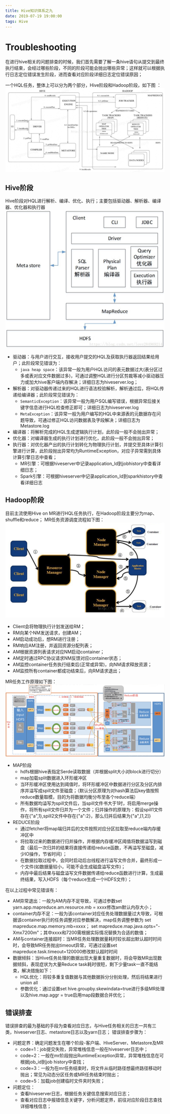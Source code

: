 ```yaml
---
title: Hive知识体系之九
date: 2019-07-19 19:00:00
tags: Hive
---
```


# Troubleshooting
在进行hive相关的问题排查的时候，我们首先需要了解一条hive语句从提交到最终执行结束，会经过哪些阶段，不同的阶段可能会抛出哪些异常；这样就可以根据执行日志定位错误发生阶段，进而查看对应阶段详细日志定位错误原因；

<!-- more -->


一个HQL任务，整体上可以分为两个部分，Hive阶段和Hadoop阶段，如下图 ：
![-w785](Troubleshooting/15538391160636.jpg)
## Hive阶段
Hive阶段对HQL进行解析、编译、优化、执行；主要包括驱动器、解析器、编译器、优化器和执行器
![-w695](Troubleshooting/15541882205944.jpg)

+ 驱动器：与用户进行交互，接收用户提交的HQL及获取执行器返回结果给用户；此阶段常见错误为：
    + `java heap space`：该异常一般为用户HQL访问的表元数据过大(表分区过多或表对应文件数据过多)，可通过调整HQL进行分区剪裁等减小驱动器压力或加大hive客户端内存解决；详细日志为hiveserver.log；
+ 解析器：对驱动器传递过来的HQL进行语法校验解析，解析通过后，将HQL传递给编译器；此阶段常见错误为：
    + `SemanticException`：该异常一般为用户SQL编写错误，根据异常后接关键字信息进行HQL检查修正即可；详细日志为hiveserver.log
    + `MetaException`：该异常一般为用户编写的HQL中来源表的元数据存在问题导致，可通过修正HQL访问数据表及字段解决；详细日志为Metastore.log
+ 编译器：将解析完成的HQL生成逻辑执行计划，此阶段一般不会抛出异常；
+ 优化器：对编译器生成的执行计划进行优化，此阶段一般不会抛出异常；
+ 执行器：对优化器产出的执行计划转化为物理执行计划，并提交至具体计算引擎进行计算，此阶段抛出异常均为RuntimeException，对应子异常需到具体计算引擎日志中查看；
    + MR引擎：可根据hiveserver中记录application_Id到jobhistory中查看详细日志；
    + Spark引擎：可根据hiveserver中记录application_Id到sparkhistory中查看详细日志

## Hadoop阶段
目前主流使用Hive on MR进行HQL任务执行，在Hadoop阶段主要分为map、shuffle和reduce；
MR任务资源调度流程如下图：
![-w833](Troubleshooting/15540995551939.jpg)

+ Client会将物理执行计划发送给RM；
+ RM向某个NM发送请求，创建AM；
+ AM启动成功后，想RM进行注册；
+ RM响应AM注册，并返回资源分配列表；
+ AM根据资源列表请求对应NM启动container；
+ AM定时通过RPC协议请求NM反馈对应container状态；
+ AM监控container任务执行结束后(正常或异常)，向NM请求释放资源；
+ AM监控所有container都成功结束后，向RM请求退出；

MR任务工作原理如下图：
![-w1154](Troubleshooting/15541737167219.jpg)

+ MAP阶段
    + hdfs根据hive表指定Serde读取数据（并根据split大小对block进行切分）
    + map加载split数据进入环形缓冲区
    + 当环形缓冲区使用达到阈值时，将环形缓冲区中数据进行分区及分区内排序并溢写成spill文件至磁盘；（默认分区原理为对hash算法后key值按照reduce数量取模，目的为将数据均衡分布至各个reduce端）
    + 所有数据均溢写为spill文件后，当spill文件书大于1时，将启用merge操作，将所有spill文件归并为一个文件；归并操作的原理为：假设spill1文件存在{"a",1},spill2文件中存在{"a":2}，那么归并后结果为{"a",[1,2]}
+ REDUCE阶段
    + 通过fetcher将map端归并后的文件按照对应分区拉取至reduce端内存缓冲区中
    + 将拉取过来的数据进行归并操作，并根据内存缓冲区阈值将数据溢写到磁盘（最后一次归并的结果将直接传递给reduce函数，不再溢写至磁盘，减少IO操作，节省时间）；
    + 在数据拉取过程中，会同时启动后台线程进行溢写文件合并，最终形成一个文件(如数据量较小，可能不会生成磁盘溢写文件)；
    + 内存中最后结果与磁盘溢写文件数据传递给reduce函数进行计算，生成最终结果，写入HDFS（每个reduce生成一个HDFS文件）；

在以上过程中常见错误有：
+ AM异常退出：一般为AM内存不足导致，可通过参数set yarn.app.mapreduce.am.resource.mb = xxxx修改am默认内存大小；
+ container内存不足：一般为该container对应任务处理数据量过大导致，可根据该container执行的任务调整对应参数解决，map任务调整参数为 set mapreduce.map.memory.mb=xxxx； set mapreduce.map.java.opts="-Xmx7200m"；其中xxxx和7200需根据实际情况替换为合适的数值；
+ AM与container连接超时：当MR任务处理数据量耗时较长超出默认超时时间时，会导致MR任务抛出timeout异常，可通过设置set  mapreduce.task.timeout=120000修改默认超时时间
+ 数据倾斜：当Hive任务处理的数据出现大量重复数据时，将会导致MR出现数据倾斜，表现症状为大量Reduce task耗时很短，剩下少量task一直不能结束，解决措施如下：
    + HQL优化：将较多重复值数据与其他数据拆分分别处理，然后将结果进行union all
    + 参数优化：通过设置set hive.groupby.skewindata=true进行多级MR处理以及hive.map.aggr = true启用map段数据合并优化；


## 错误排查
错误排查的最为基础的手段为查看对应日志，与Hive任务相关的日志一共有三类，hiveserver日志、metastore日志以及yarn日志；
错误排查步骤为：
* 问题定界：确定问题发生在哪个阶段-客户端、HiveServer、Metastore及MR
    * code=1：job提交失败，异常堆栈信息一般在hiveserver日志中；
    * code=2：一般在mr阶段抛出RuntimeException异常，异常堆栈信息在可根据job_id到job history中查找；
    * code=3：一般为在mr任务结束时，将文件从临时路径想最终路径移动时抛出；常见为动态分区任务或MR任务结束时抛出；
    * code=5：加载job创建临时文件夹时失败；
* 问题定位：
    * 查看hiveserver日志，根据任务关键信息搜索对应日志；
    * 查看对应日志中报错信息关键字，分析问题定界，前往对应阶段日志查找详细堆栈信息；    
    
    
